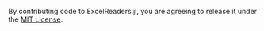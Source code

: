 By contributing code to ExcelReaders.jl, you are agreeing to release it under the [MIT License](https://github.com/davidanthoff/Mimi.jl/blob/master/LICENSE).
